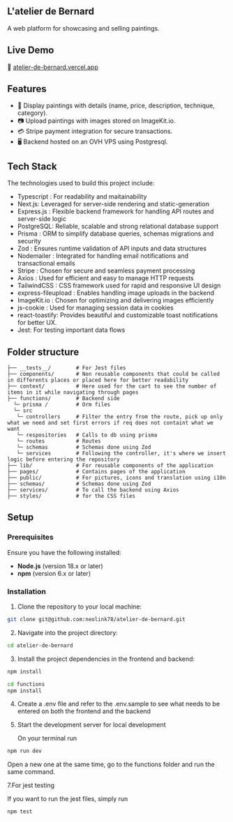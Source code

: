 ## L'atelier de Bernard

A web platform for showcasing and selling paintings.

## Live Demo

🔗 [atelier-de-bernard.vercel.app](atelier-de-bernard.vercel.app)

## Features

- 🎨 Display paintings with details (name, price, description, technique, category).
- 📷 Upload paintings with images stored on ImageKit.io.
- 💳 Stripe payment integration for secure transactions.
- 🖥️ Backend hosted on an OVH VPS using Postgresql.

## Tech Stack

The technologies used to build this project include:

 - Typescript : For readability and maitainability
 - Next.js: Leveraged for server-side rendering and static-generation
 - Express.js : Flexible backend framework for handling API routes and server-side logic
 - PostgreSQL: Reliable, scalable and strong relational database support 
 - Prisma : ORM to simplify database queries, schemas migrations and security
 - Zod : Ensures runtime validation of API inputs and data structures
 - Nodemailer : Integrated for handling email notifications and transactional emails
 - Stripe : Chosen for secure and seamless payment processing
 - Axios : Used for efficient and easy to manage HTTP requests
 - TailwindCSS : CSS framework used for rapid and responsive UI design
 - express-fileupload : Enables handling image uploads in the backend
 - ImageKit.io : Chosen for optimizing and delivering images efficiently 
 - js-cookie : Used for managing session data in cookies
 - react-toastify: Provides beautiful and customizable toast notifications for better UX.
 - Jest: For testing important data flows
    

## Folder structure

```
├── __tests__/        # For Jest files
├── components/       # Non reusable components that could be called in differents places or placed here for better readability
├── context/          # Here used for the cart to see the number of items in it while navigating through pages
├── functions/        # Backend side
  └─ prisma /         # Orm files
  └─ src             
   └─ controllers     # Filter the entry from the route, pick up only what we need and set first errors if req does not containt what we want
   └─ respositories   # Calls to db using prisma
   └─ routes          # Routes
   └─ schemas         # Schemas done using Zod
   └─ services        # Following the controller, it's where we insert logic before entering the repository
├── lib/              # For reusable components of the application
├── pages/            # Contains pages of the application
├── public/           # For pictures, icons and translation using i18n
├── schemas/          # Schemas done using Zod
├── services/         # To call the backend using Axios
├── styles/           # for the CSS files
```

## Setup

### Prerequisites

Ensure you have the following installed:

- **Node.js** (version 18.x or later)
- **npm** (version 6.x or later)

### Installation

1. Clone the repository to your local machine:

```bash
git clone git@github.com:neolink78/atelier-de-bernard.git
```

2. Navigate into the project directory:

```bash
cd atelier-de-bernard
```

3. Install the project dependencies in the frontend and backend:

```bash
npm install
```

```bash
cd functions
npm install
```

4. Create a .env file and refer to the .env.sample to see what needs to be entered on both the frontend and the backend
   
6. Start the development server for local development
   
   On your terminal run 
```bash
npm run dev
```
Open a new one at the same time, go to the functions folder and run the same command.

7.For jest testing

If you want to run the jest files, simply run 
```bash
npm test
```

